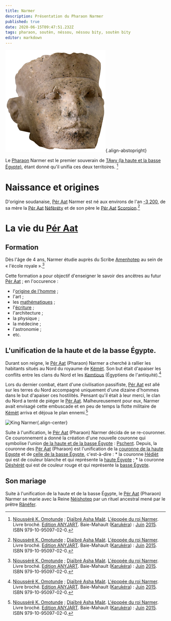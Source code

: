 ```yaml
---
title: Narmer
description: Présentation du Pharaon Narmer
published: true
date: 2020-06-15T09:47:51.232Z
tags: pharaon, soutèn, néssou, néssou bity, soutèn bity
editor: markdown
---
```


![narmer.png](/images/personnalite/pharaon/narmer.png){.align-abstopright}

Le [Pharaon](/personnalite/titre/per-aat) Narmer est le premier souverain de [TAwy (la haute et la basse Égypte)](/fr/encyclop%C3%A9die/geographie/empire/afrique/nord-est/kmt#lunification-de-la-haute-et-de-la-basse-%C3%A9gypte), étant donné qu'il unifia ces deux territoires. [^1]

# Naissance et origines
D'origine soudanaise, [Pér Aat](/personnalite/titre/per-aat) Narmer est né aux environs de l'an [-3 200](/histoire/date/calendrier-gregorien/par-an/-3200), de sa mère la [Pér Aat](/personnalite/titre/per-aat) [Néfèréty](/personnalite/femme/noble/souveraine/pharaon/afrique/nord-est/kmt/neferety) et de son père le [Pér Aat](/personnalite/titre/per-aat) [Scorpion](/personnalite/le-roi-scorpion).[^1]

# La vie du [Pér Aat](/personnalite/titre/per-aat)
## Formation
Dès l'âge de 4 ans, Narmer étudie auprès du Scribe [Amenhotep](/personnalite/homme/savant/afrique/nord-est/empire/kmt/amenhotep) au sein de « l'école royale ».[^1]

Cette formation a pour objectif d'enseigner le savoir des ancêtres au futur [Pér Aat](/personnalite/titre/per-aat) ; en l'occurence :
* l'[origine de l'homme](/histoire/afrique/les-origines-de-l-humanite) ;
* l'art ;
* les [mathématiques](/mathematiques/mathematiques-africaines) ;
* l'[écriture](/ecriture/hieroglyphe/mdw-ntr) ;
* l'architecture ;
* la physique ;
* la médecine ;
* l'astronomie ;
* etc.

## L'unification de la haute et de la basse Égypte.
Durant son reigne, le [Pér Aat](/personnalite/titre/per-aat) (Pharaon) Narmer a cherché à rallier les habitants situés au Nord du royaume de [Kémèt](/geographie/empire/afrique/nord-est/kmt). Son but était d'apaiser les conflits entre les clans du Nord et les [Kemtious](/peuple/kemtiou) (Égyptiens de l'antiquité).[^1]

Lors du dernier combat, étant d'une civilisation passifiste, [Pér Aat](/personnalite/titre/per-aat) est allé sur les terres du Nord accompagné uniquement d'une dizaine d'hommes dans le but d'apaiser ces hostilités.
Pensant qu'il était à leur merci, le clan du Nord a tenté de piéger le [Pér Aat](/personnalite/titre/per-aat). Malheureusement pour eux, Narmer avait envisagé cette embuscade et en peu de temps la flotte militaire de [Kémèt](/geographie/empire/afrique/nord-est/kmt) arriva et déjoua le plan ennemi.[^1]

![King Narmer](/uploads/personnalite/king-narmer.jpg "Le Pharaon Narmer sur la Palette de Narmer"){.align-center}

Suite à l'unification, le [Pér Aat](/personnalite/titre/per-aat) (Pharaon) Narmer décida de se re-couronner. Ce couronnement a donné la création d'une nouvelle couronne qui symbolise l'union [de la haute et de la basse Égypte](/geographie/empire/afrique/nord-est/kmt#levolution-du-royaume) : [Pschent](/objet/noblesse/afrique/nord-est/kmt/couronne#pschent). Depuis, la couronne des [Pér Aat](/personnalite/titre/per-aat) (Pharaon) est l'unification de la [couronne de la haute Egypte](/objet/noblesse/afrique/nord-est/kmt/couronne#hedjet) et de [celle de la basse Égypte](/objet/noblesse/afrique/nord-est/kmt/couronne#desheret), c'est-à-dire :
	* la couronne [Hédjèt](/objet/noblesse/afrique/nord-est/kmt/couronne#hedjet) qui est de couleur blanche et qui représente la [haute Égypte](/geographie/empire/afrique/nord-est/kmt#la-haute-egypte) ;
	* la couronne [Déshérèt](/objet/noblesse/afrique/nord-est/kmt/couronne#desheret) qui est de couleur rouge et qui représente la [basse Égypte](/geographie/empire/afrique/nord-est/kmt#la-basse-egypte).

## Son mariage
Suite à l'unification de la haute et de la basse Égypte, le [Pér Aat](/personnalite/titre/per-aat) (Pharaon) Narmer se marie avec la Reine [Néishotep](/personnalite/a-classer/neishotep) par un rituel ancestral mené par le prêtre [Rânéfer](/personnalite/a-classer/ranefer).


[^1]: [Nioussérê K. Omotunde](/personnalite/homme/polymathe/caraibes/midi/departement/karukera/nioussere-kalala-omotunde) ; [Djaïbré Asha Maât](/personnalite/a-classer/djaibre-asha-maat). [L'épopée du roi Narmer](/ouvrage/kemty/l-epopee-du-roi-narmer). Livre broché. [Edition ANYJART](/organisme/a-classer/anyjart). Baie-Mahault ([Karukéra](/geographie/ile/caraibes/midi/karukera)) : [Juin](/histoire/date/calendrier-gregorien/par-mois/juin) [2015](/histoire/date/calendrier-gregorien/par-annee/2015). ISBN 979-10-95097-02-0.